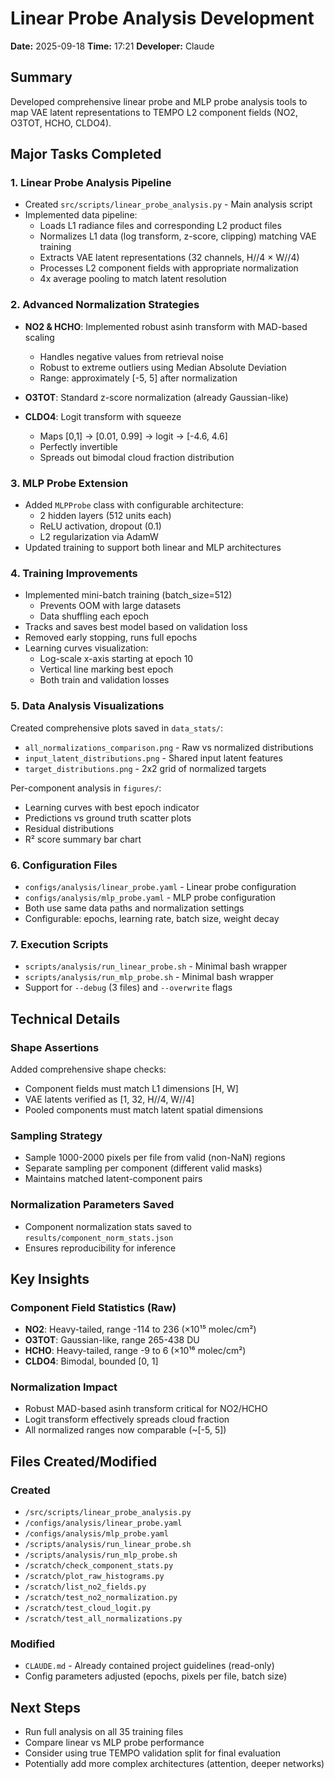 # Linear Probe Analysis Development
**Date:** 2025-09-18
**Time:** 17:21
**Developer:** Claude

## Summary
Developed comprehensive linear probe and MLP probe analysis tools to map VAE latent representations to TEMPO L2 component fields (NO2, O3TOT, HCHO, CLDO4).

## Major Tasks Completed

### 1. Linear Probe Analysis Pipeline
- Created `src/scripts/linear_probe_analysis.py` - Main analysis script
- Implemented data pipeline:
  - Loads L1 radiance files and corresponding L2 product files
  - Normalizes L1 data (log transform, z-score, clipping) matching VAE training
  - Extracts VAE latent representations (32 channels, H//4 × W//4)
  - Processes L2 component fields with appropriate normalization
  - 4x average pooling to match latent resolution

### 2. Advanced Normalization Strategies
- **NO2 & HCHO**: Implemented robust asinh transform with MAD-based scaling
  - Handles negative values from retrieval noise
  - Robust to extreme outliers using Median Absolute Deviation
  - Range: approximately [-5, 5] after normalization

- **O3TOT**: Standard z-score normalization (already Gaussian-like)

- **CLDO4**: Logit transform with squeeze
  - Maps [0,1] → [0.01, 0.99] → logit → [-4.6, 4.6]
  - Perfectly invertible
  - Spreads out bimodal cloud fraction distribution

### 3. MLP Probe Extension
- Added `MLPProbe` class with configurable architecture:
  - 2 hidden layers (512 units each)
  - ReLU activation, dropout (0.1)
  - L2 regularization via AdamW
- Updated training to support both linear and MLP architectures

### 4. Training Improvements
- Implemented mini-batch training (batch_size=512)
  - Prevents OOM with large datasets
  - Data shuffling each epoch
- Tracks and saves best model based on validation loss
- Removed early stopping, runs full epochs
- Learning curves visualization:
  - Log-scale x-axis starting at epoch 10
  - Vertical line marking best epoch
  - Both train and validation losses

### 5. Data Analysis Visualizations
Created comprehensive plots saved in `data_stats/`:
- `all_normalizations_comparison.png` - Raw vs normalized distributions
- `input_latent_distributions.png` - Shared input latent features
- `target_distributions.png` - 2x2 grid of normalized targets

Per-component analysis in `figures/`:
- Learning curves with best epoch indicator
- Predictions vs ground truth scatter plots
- Residual distributions
- R² score summary bar chart

### 6. Configuration Files
- `configs/analysis/linear_probe.yaml` - Linear probe configuration
- `configs/analysis/mlp_probe.yaml` - MLP probe configuration
- Both use same data paths and normalization settings
- Configurable: epochs, learning rate, batch size, weight decay

### 7. Execution Scripts
- `scripts/analysis/run_linear_probe.sh` - Minimal bash wrapper
- `scripts/analysis/run_mlp_probe.sh` - Minimal bash wrapper
- Support for `--debug` (3 files) and `--overwrite` flags

## Technical Details

### Shape Assertions
Added comprehensive shape checks:
- Component fields must match L1 dimensions [H, W]
- VAE latents verified as [1, 32, H//4, W//4]
- Pooled components must match latent spatial dimensions

### Sampling Strategy
- Sample 1000-2000 pixels per file from valid (non-NaN) regions
- Separate sampling per component (different valid masks)
- Maintains matched latent-component pairs

### Normalization Parameters Saved
- Component normalization stats saved to `results/component_norm_stats.json`
- Ensures reproducibility for inference

## Key Insights

### Component Field Statistics (Raw)
- **NO2**: Heavy-tailed, range -114 to 236 (×10¹⁵ molec/cm²)
- **O3TOT**: Gaussian-like, range 265-438 DU
- **HCHO**: Heavy-tailed, range -9 to 6 (×10¹⁶ molec/cm²)
- **CLDO4**: Bimodal, bounded [0, 1]

### Normalization Impact
- Robust MAD-based asinh transform critical for NO2/HCHO
- Logit transform effectively spreads cloud fraction
- All normalized ranges now comparable (~[-5, 5])

## Files Created/Modified

### Created
- `/src/scripts/linear_probe_analysis.py`
- `/configs/analysis/linear_probe.yaml`
- `/configs/analysis/mlp_probe.yaml`
- `/scripts/analysis/run_linear_probe.sh`
- `/scripts/analysis/run_mlp_probe.sh`
- `/scratch/check_component_stats.py`
- `/scratch/plot_raw_histograms.py`
- `/scratch/list_no2_fields.py`
- `/scratch/test_no2_normalization.py`
- `/scratch/test_cloud_logit.py`
- `/scratch/test_all_normalizations.py`

### Modified
- `CLAUDE.md` - Already contained project guidelines (read-only)
- Config parameters adjusted (epochs, pixels per file, batch size)

## Next Steps
- Run full analysis on all 35 training files
- Compare linear vs MLP probe performance
- Consider using true TEMPO validation split for final evaluation
- Potentially add more complex architectures (attention, deeper networks)